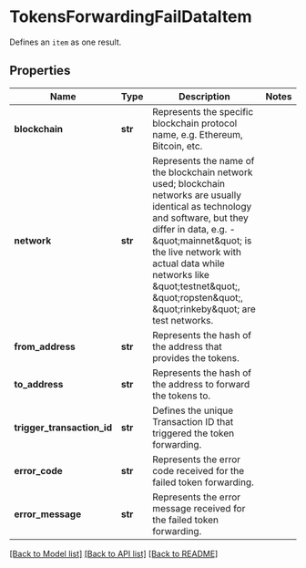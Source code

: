 # TokensForwardingFailDataItem

Defines an `item` as one result.

## Properties
Name | Type | Description | Notes
------------ | ------------- | ------------- | -------------
**blockchain** | **str** | Represents the specific blockchain protocol name, e.g. Ethereum, Bitcoin, etc. | 
**network** | **str** | Represents the name of the blockchain network used; blockchain networks are usually identical as technology and software, but they differ in data, e.g. - \&quot;mainnet\&quot; is the live network with actual data while networks like \&quot;testnet\&quot;, \&quot;ropsten\&quot;, \&quot;rinkeby\&quot; are test networks. | 
**from_address** | **str** | Represents the hash of the address that provides the tokens. | 
**to_address** | **str** | Represents the hash of the address to forward the tokens to. | 
**trigger_transaction_id** | **str** | Defines the unique Transaction ID that triggered the token forwarding. | 
**error_code** | **str** | Represents the error code received for the failed token forwarding. | 
**error_message** | **str** | Represents the error message received for the failed token forwarding. | 

[[Back to Model list]](../README.md#documentation-for-models) [[Back to API list]](../README.md#documentation-for-api-endpoints) [[Back to README]](../README.md)


